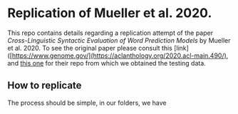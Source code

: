 # Replication of Mueller et al. 2020.
This repo contains details regarding a replication attempt of the paper *Cross-Linguistic Syntactic Evaluation of Word Prediction Models* by Mueller et al. 2020. To see the original paper please consult this [link]([https://www.genome.gov/](https://aclanthology.org/2020.acl-main.490/), and [this one](https://github.com/aaronmueller/clams) for their repo from which we obtained the testing data.
## How to replicate
The process should be simple, in our folders, we have
